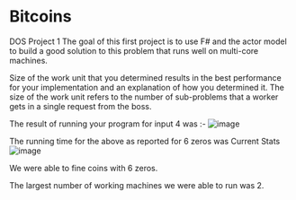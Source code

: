 # Bitcoins
DOS Project 1
The goal of this first project is to use F# and the actor model to build a good solution to this problem that runs well on multi-core machines.


Size of the work unit that you determined results in the best performance for your implementation and an explanation of how you determined it. The size of the work unit refers to the number of sub-problems that a worker gets in a single request from the boss.




The result of running your program for input 4 was :- ![image](https://user-images.githubusercontent.com/72169934/134735728-1bbf02b5-9a53-4cb6-bb86-bf26bf7401ed.png)

The running time for the above as reported for 6 zeros was Current Stats
![image](https://user-images.githubusercontent.com/72169934/134735571-a6cc74f7-e595-4a24-b334-5560eced6a21.png)



We were able to fine coins with 6 zeros.


The largest number of working machines we were able to run was 2.
